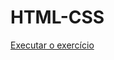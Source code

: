 # HTML-CSS

<a href="https://mauricioloose.github.io/HTML-CSS/23-%20Imagem%20de%20fundo/fundo005.html">Executar o exercício</a>